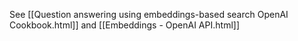 See [[Question answering using embeddings-based search OpenAI Cookbook.html]] and [[Embeddings - OpenAI API.html]]